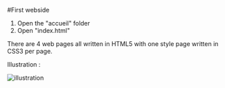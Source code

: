 #First webside

1. Open the "accueil" folder
2. Open "index.html"

There are 4 web pages all written in HTML5 with one style page written in CSS3 per page.

Illustration : 

![illustration](https://user-images.githubusercontent.com/88058374/129986888-0713d7ae-416f-4569-bc6e-70bfc6ddd403.png)
